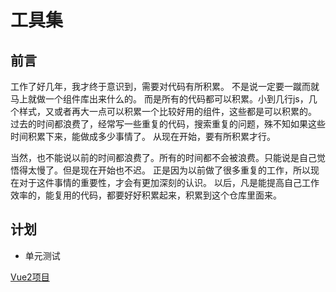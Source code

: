 # 工具集

## 前言

工作了好几年，我才终于意识到，需要对代码有所积累。
不是说一定要一蹴而就马上就做一个组件库出来什么的。
而是所有的代码都可以积累。小到几行js，几个样式，又或者再大一点可以积累一个比较好用的组件，这些都是可以积累的。
过去的时间都浪费了，经常写一些重复的代码，搜索重复的问题，殊不知如果这些时间积累下来，能做成多少事情了。
从现在开始，要有所积累才行。

当然，也不能说以前的时间都浪费了。所有的时间都不会被浪费。只能说是自己觉悟得太慢了。但是现在开始也不迟。
正是因为以前做了很多重复的工作，所以现在对于这件事情的重要性，才会有更加深刻的认识。
以后，凡是能提高自己工作效率的，能复用的代码，都要好好积累起来，积累到这个仓库里面来。

## 计划

* 单元测试

[Vue2项目](./vue2/README.md)

